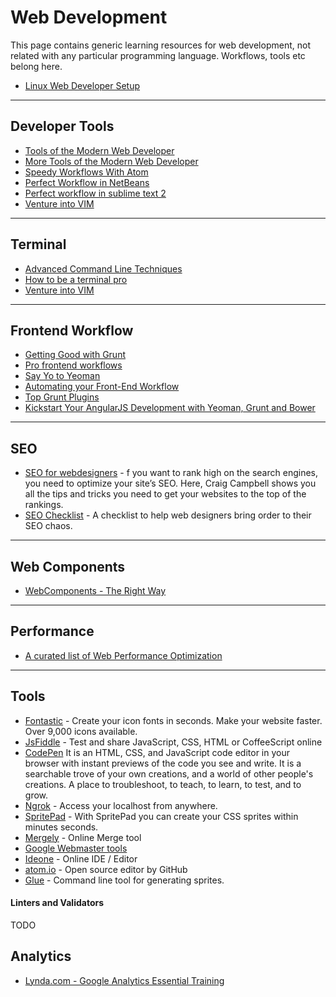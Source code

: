 
# Web Development

This page contains generic learning resources for web development, not related with any particular programming language.
Workflows, tools etc belong here.

* [Linux Web Developer Setup](http://code.tutsplus.com/courses/linux-web-developer-setup)

---

## Developer Tools

* [Tools of the Modern Web Developer](http://code.tutsplus.com/courses/tools-of-the-modern-web-developer)
* [More Tools of the Modern Web Developer](http://code.tutsplus.com/courses/more-tools-of-the-modern-web-developer)
* [Speedy Workflows With Atom](http://code.tutsplus.com/courses/speedy-workflows-with-atom)
* [Perfect Workflow in NetBeans](http://code.tutsplus.com/courses/perfect-workflow-in-netbeans)
* [Perfect workflow in sublime text 2](http://code.tutsplus.com/courses/perfect-workflow-in-sublime-text-2)
* [Venture into VIM](http://code.tutsplus.com/courses/venture-into-vim)

---
## Terminal

* [Advanced Command Line Techniques](http://code.tutsplus.com/courses/advanced-command-line-techniques)
* [How to be a terminal pro](http://code.tutsplus.com/courses/how-to-be-a-terminal-pro)
* [Venture into VIM](http://code.tutsplus.com/courses/venture-into-vim)

---

## Frontend Workflow

* [Getting Good with Grunt](http://code.tutsplus.com/courses/getting-good-with-grunt)
* [Pro frontend workflows](http://code.tutsplus.com/courses/pro-front-end-workflows)
* [Say Yo to Yeoman](http://code.tutsplus.com/courses/say-yo-to-yeoman)
* [Automating your Front-End Workflow](https://speakerdeck.com/addyosmani/automating-front-end-workflow)
* [Top Grunt Plugins](https://gist.github.com/brpaz/c5c643e5ecdefa015b2d)
* [Kickstart Your AngularJS Development with Yeoman, Grunt and Bower](http://www.sitepoint.com/kickstart-your-angularjs-development-with-yeoman-grunt-and-bower/)

---

## SEO

* [SEO for webdesigners](http://webdesign.tutsplus.com/courses/seo-for-web-designers) - f you want to rank high on the search engines, you need to optimize your site’s SEO. Here, Craig Campbell shows you all the tips and tricks you need to get your websites to the top of the rankings.
* [SEO Checklist](https://github.com/tutsplus/SEO-Checklist-for-Web-Designers) - A checklist to help web designers bring order to their SEO chaos.

---

## Web Components

* [WebComponents - The Right Way](https://github.com/mateusortiz/webcomponents-the-right-way)

---

## Performance

* [A curated list of Web Performance Optimization](https://github.com/davidsonfellipe/awesome-wpo)

---

## Tools

* [Fontastic](fontastic.me) - Create your icon fonts in seconds. Make your website faster. Over 9,000 icons available. 
* [JsFiddle](http://jsfiddle.net/) - Test and share JavaScript, CSS, HTML or CoffeeScript online
* [CodePen](codepen.io) It is an HTML, CSS, and JavaScript code editor in your browser with instant previews of the code you see and write. It is a searchable trove of your own creations, and a world of other people's creations. A place to troubleshoot, to teach, to learn, to test, and to grow.
* [Ngrok](https://ngrok.com) - Access your localhost from anywhere.
* [SpritePad](http://spritepad.wearekiss.com) - With SpritePad you can create your CSS sprites within minutes seconds.
* [Mergely](http://www.mergely.com/editor) - Online Merge tool
* [Google Webmaster tools](https://www.google.com/webmasters/tools)
* [Ideone](http://ideone.com) - Online IDE / Editor
* [atom.io](http://atom.io) - Open source editor by GitHub
* [Glue](https://github.com/jorgebastida/glue) - Command line tool for generating sprites.


#### Linters and Validators

TODO

## Analytics

* [Lynda.com - Google Analytics Essential Training](http://www.lynda.com/Google-Analytics-tutorials/Google-Analytics-Essential-Training/160343-2.html)
